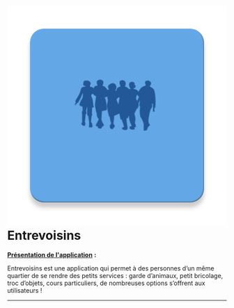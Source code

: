 # <img src="./app/src/main/ic_launcher-web.png"/> Entrevoisins

**<u>Présentation de l'application</u>** **:**

Entrevoisins est une application qui permet à des personnes d’un même quartier de se rendre des petits services : garde d’animaux, petit bricolage, troc d’objets, cours particuliers, de nombreuses options s’offrent aux utilisateurs !

------







